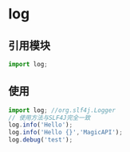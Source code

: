 # log

## 引用模块
```javascript
import log;
```
## 使用
```javascript
import log; //org.slf4j.Logger
// 使用方法与SLF4J完全一致
log.info('Hello');
log.info('Hello {}','MagicAPI');
log.debug('test');
```